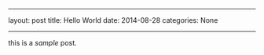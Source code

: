 ---
layout: post
title: Hello World
date: 2014-08-28
categories: None
___

this is a *sample* post.
